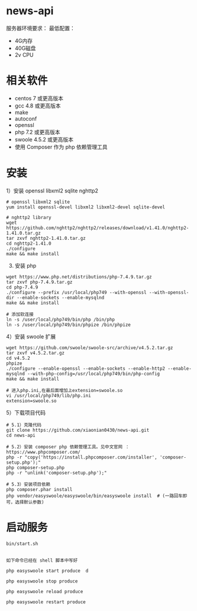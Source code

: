 # news-api

服务器环境要求：
最低配置：
- 4G内存
- 40G磁盘
- 2v CPU

# 相关软件

- centos 7 或更高版本
- gcc 4.8 或更高版本
- make
- autoconf
- openssl
- php 7.2 或更高版本
- swoole 4.5.2 或更高版本
- 使用 Composer 作为 php 依赖管理工具


# 安装

1）安装 openssl libxml2 sqlite nghttp2
```
# openssl libxml2 sqlite
yum install openssl-devel libxml2 libxml2-devel sqlite-devel

# nghttp2 library
wget https://github.com/nghttp2/nghttp2/releases/download/v1.41.0/nghttp2-1.41.0.tar.gz
tar zxvf nghttp2-1.41.0.tar.gz
cd nghttp2-1.41.0
./configure
make && make install
```


3) 安装 php
```
wget https://www.php.net/distributions/php-7.4.9.tar.gz
tar zxvf php-7.4.9.tar.gz
cd php-7.4.9
./configure --prefix /usr/local/php749 --with-openssl --with-openssl-dir --enable-sockets --enable-mysqlnd
make && make install

# 添加软连接
ln -s /user/local/php749/bin/php /bin/php
ln -s /user/local/php749/bin/phpize /bin/phpize
```


4）安装 swoole 扩展
```
wget https://github.com/swoole/swoole-src/archive/v4.5.2.tar.gz
tar zxvf v4.5.2.tar.gz
cd v4.5.2
phpize
./configure --enable-openssl --enable-sockets --enable-http2 --enable-mysqlnd --with-php-config=/usr/local/php749/bin/php-config
make && make install

# 进入php.ini,在最后面增加上extension=swoole.so
vi /usr/local/php749/lib/php.ini
extension=swoole.so
```


5）下载项目代码

```
# 5.1）克隆代码
git clone https://github.com/xiaonian0430/news-api.git
cd news-api

# 5.2）安装 composer php 依赖管理工具。见中文官网 ： https://www.phpcomposer.com/
php -r "copy('https://install.phpcomposer.com/installer', 'composer-setup.php');"
php composer-setup.php
php -r "unlink('composer-setup.php');"

# 5.3）安装项目依赖
php composer.phar install
php vendor/easyswoole/easyswoole/bin/easyswoole install  # (一路回车即可，选择默认参数)
```


# 启动服务
```
bin/start.sh


如下命令已经在 shell 脚本中写好

php easyswoole start produce  d

php easyswoole stop produce

php easyswoole reload produce

php easyswoole restart produce
```